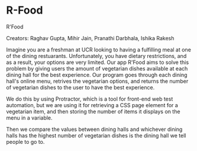 # R-Food
R'Food

Creators: Raghav Gupta, Mihir Jain, Pranathi Darbhala, Ishika Rakesh

Imagine you are a freshman at UCR looking to having a fulfilling meal at one of the dining restuarants. 
Unfortunately, you have dietary restrictions, and as a result, your options are very limited.
Our app R'Food aims to solve this problem by giving users the amount of vegetarian dishes available at each dining hall 
for the best experience.
Our program goes through each dining hall's online menu, retrives the vegetarian options, 
and returns the number of vegetarian dishes to the user to have the best experience.

We do this by using Protractor, which is a tool for front-end web test automation, but
we are using it for retrieving a CSS page element for a vegetarian item, and then storing the number of items
it displays on the menu in a variable.

Then we compare the values between dining halls and whichever dining halls has the highest number of vegetarian dishes
is the dining hall we tell people to go to.
